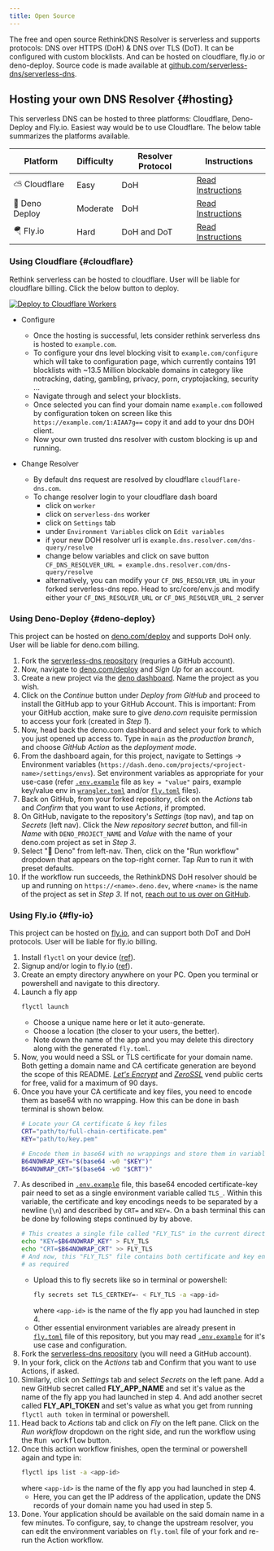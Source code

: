 ```yaml
---
title: Open Source
---
```


The free and open source RethinkDNS Resolver is serverless and supports protocols: DNS over HTTPS (DoH) & DNS over TLS (DoT). It can be configured with custom blocklists. And can be hosted on cloudflare, fly.io or deno-deploy. Source code is made available at [github.com/serverless-dns/serverless-dns](https://github.com/serverless-dns/serverless-dns).

## Hosting your own DNS Resolver {#hosting}

This serverless DNS can be hosted to three platforms: Cloudflare, Deno-Deploy and Fly.io. Easiest way would be to use Cloudflare. The below table summarizes the platforms available.

| Platform      | Difficulty | Resolver Protocol | Instructions                      |
| ------------- | ---------- | ----------------- | --------------------------------- |
| ⛅ Cloudflare  | Easy       | DoH             | [Read Instructions](#cloudflare)  |
| 🦕 Deno Deploy | Moderate   | DoH             | [Read Instructions](#deno-deploy) |
| 🪂 Fly.io         | Hard       | DoH and DoT       | [Read Instructions](#fly-io)      |

### Using Cloudflare {#cloudflare}

Rethink serverless can be hosted to cloudflare. User will be liable for cloudflare billing. Click the below button to deploy.

[![Deploy to Cloudflare Workers](https://deploy.workers.cloudflare.com/button)](https://deploy.workers.cloudflare.com/?url=https://github.com/serverless-dns/serverless-dns/)

- Configure
	- Once the hosting is successful, lets consider rethink serverless dns is hosted
		to `example.com`.
	- To configure your dns level blocking visit to `example.com/configure` which
		will take to configuration page, which currently contains 191 blocklists with
		~13.5 Million blockable domains in category like notracking, dating, gambling,
		privacy, porn, cryptojacking, security ...
	- Navigate through and select your blocklists.
	- Once selected you can find your domain name `example.com` followed by
		configuration token on screen like this `https://example.com/1:AIAA7g==` copy
		it and add to your dns DOH client.
	- Now your own trusted dns resolver with custom blocking is up and running.


- Change Resolver
	- By default dns request are resolved by cloudflare `cloudflare-dns.com`.
	- To change resolver login to your cloudflare dash board
		- click on `worker`
		- click on `serverless-dns` worker
		- click on `Settings` tab
		- under `Environment Variables` click on `Edit variables`
		- if your new DOH resolver url is `example.dns.resolver.com/dns-query/resolve`
		- change below variables and click on save button
			`CF_DNS_RESOLVER_URL = example.dns.resolver.com/dns-query/resolve`
       - alternatively, you can modify your `CF_DNS_RESOLVER_URL` in your forked serverless-dns repo. Head to src/core/env.js and modify either your `CF_DNS_RESOLVER_URL` or `CF_DNS_RESOLVER_URL_2` server



### Using Deno-Deploy {#deno-deploy}

This project can be hosted on [deno.com/deploy](https://deno.com/deploy) and supports DoH only. User will be liable for deno.com billing.

1. Fork the [serverless-dns repository](https://github.com/serverless-dns/serverless-dns) (requries a GitHub account).
2. Now, navigate to [deno.com/deploy](https://deno.com/deploy) and _Sign Up_ for an account.
3. Create a new project via the [deno dashboard](https://dash.deno.com). Name the project as you wish.
4. Click on the _Continue_ button under _Deploy from GitHub_ and proceed to install the GitHub app to your GitHub Account. This is important: From your GitHub acction, make sure to give _deno.com_ requisite permission to access your fork (created in _Step 1_).
5. Now, head back the deno.com dashboard and select your fork to which you just opened up access to. Type in `main` as the _production branch_, and choose _GitHub Action_ as the _deployment mode_.
6. From the dashboard again, for this project, navigate to Settings -> Environment variables (`https://dash.deno.com/projects/<project-name>/settings/envs`). Set environment variables as appropriate for your use-case (refer [`.env.example`](https://github.com/serverless-dns/serverless-dns/blob/main/.env.example) file as `key = "value"` pairs, example key/value env in [`wrangler.toml`](https://github.com/serverless-dns/serverless-dns/blob/main/wrangler.toml) and/or [`fly.toml`](https://github.com/serverless-dns/serverless-dns/blob/main/fly.toml) files).
7. Back on GitHub, from your forked repository, click on the _Actions_ tab and _Confirm_ that you want to use _Actions_, if prompted.
8. On GitHub, navigate to the repository's _Settings_ (top nav), and tap on _Secrets_ (left nav). Click the _New repository secret_ button, and fill-in _Name_ with `DENO_PROJECT_NAME` and _Value_ with the name of your deno.com project as set in _Step 3_.
9. Select "🦕 Deno" from left-nav. Then, click on the "Run workflow" dropdown that appears on the top-right corner. Tap _Run_ to run it with preset defaults.
10. If the workflow run succeeds, the RethinkDNS DoH resolver should be up and running on `https://<name>.deno.dev`, where `<name>` is the name of the project as set in _Step 3_. If not, [reach out to us over on GitHub](https://github.com/serverless-dns/serverless-dns/discussions).

### Using Fly.io {#fly-io}

This project can be hosted on [fly.io](https://fly.io), and can support both DoT and DoH protocols. User will be liable for fly.io billing.

1. Install `flyctl` on your device ([ref](https://fly.io/docs/getting-started/installing-flyctl/)).
2. Signup and/or login to fly.io ([ref](https://fly.io/docs/getting-started/login-to-fly/)).
3. Create an empty directory anywhere on your PC. Open you terminal or powershell and navigate to this directory.
4. Launch a fly app
	```bash
	flyctl launch
	```
	- Choose a unique name here or let it auto-generate.
	- Choose a location (the closer to your users, the better).
	- Note down the name of the app and you may delete this directory along with the generated `fly.toml`.
5. Now, you would need a SSL or TLS certificate for your domain name. Both getting a domain name and CA certificate generation are beyond the scope of this README. [_Let's Encrypt_](https://certbot.eff.org/) and [_ZeroSSL_](https://www.frankindev.com/2021/10/14/free-wildcard-ssl-by-zerossl-with-acme.sh/) vend public certs for free, valid for a maximum of 90 days.
6. Once you have your CA certificate and key files, you need to encode them as base64 with no wrapping. How this can be done in bash terminal is shown below.
	```bash
	# Locate your CA certificate & key files
	CRT="path/to/full-chain-certificate.pem"
	KEY="path/to/key.pem"
	```
	```bash
	# Encode them in base64 with no wrappings and store them in variables
	B64NOWRAP_KEY="$(base64 -w0 "$KEY")"
	B64NOWRAP_CRT="$(base64 -w0 "$CRT")"
	```
7. As described in [`.env.example`](https://github.com/serverless-dns/serverless-dns/blob/main/.env.example) file, this base64 encoded certificate-key pair need to set as a single environment variable called `TLS_`. Within this variable, the certificate and key encodings needs to be separated by a newline (`\n`) and described by `CRT=` and `KEY=`. On a bash terminal this can be done by following steps continued by by above.
	```bash
	# This creates a single file called "FLY_TLS" in the current directory
	echo "KEY=$B64NOWRAP_KEY" > FLY_TLS
	echo "CRT=$B64NOWRAP_CRT" >> FLY_TLS
	# And now, this "FLY_TLS" file contains both certificate and key encoded and
	# as required
	```
	- Upload this to fly secrets like so in terminal or powershell:
		```bash
		fly secrets set TLS_CERTKEY=- < FLY_TLS -a <app-id>
		```
		where `<app-id>` is the name of the fly app you had launched in step 4.
	- Other essential environment variables are already present in [`fly.toml`](https://github.com/serverless-dns/serverless-dns/blob/main/fly.toml) file of this repository, but you may read [`.env.example`](https://github.com/serverless-dns/serverless-dns/blob/main/.env.example) for it's use case and configuration.
8. Fork the [serverless-dns repository](https://github.com/serverless-dns/serverless-dns) (you will need a GitHub account).
9. In your fork, click on the _Actions_ tab and Confirm that you want to use Actions, if asked.
10. Similarly, click on _Settings_ tab and select _Secrets_ on the left pane. Add a new GitHub secret called **FLY_APP_NAME** and set it's value as the name of the fly app you had launched in step 4. And add another secret called **FLY_API_TOKEN** and set's value as what you get from running `flyctl auth token` in terminal or powershell.
11. Head back to _Actions_ tab and click on _Fly_ on the left pane. Click on the _Run workflow_ dropdown on the right side, and run the workflow using the <kbd>Run workflow</kbd> button.
12. Once this action workflow finishes, open the terminal or powershell again and type in:
	```bash
	flyctl ips list -a <app-id>
	```
	where `<app-id>` is the name of the fly app you had launched in step 4.
	- Here, you can get the IP address of the application, update the DNS records of your domain name you had used in step 5.
13. Done. Your application should be available on the said domain name in a few minutes. To configure, say, to change the upstream resolver, you can edit the environment variables on `fly.toml` file of your fork and re-run the Action workflow.
